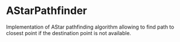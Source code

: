 # AStarPathfinder
Implementation of AStar pathfinding algorithm allowing to find path to closest point if the destination point is not available.
